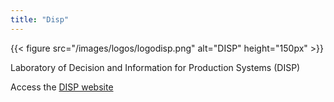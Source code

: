 ```yaml
---
title: "Disp"
---
```


{{< figure src="/images/logos/logodisp.png" alt="DISP" height="150px" >}}

Laboratory of Decision and Information for Production Systems (DISP)

Access the [DISP website](https://www.disp-lab.fr/)
